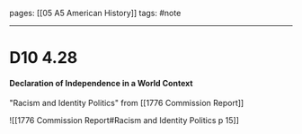 pages: [[05 A5 American History]]
tags: #note

___ 

# D10 4.28
#### Declaration of Independence in a World Context


"Racism and Identity Politics" from [[1776 Commission Report]] 

![[1776 Commission Report#Racism and Identity Politics p 15]] 

